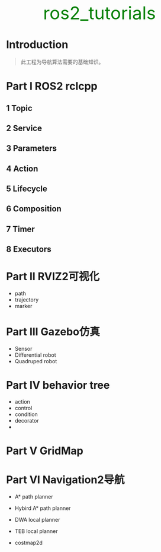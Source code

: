 <center> <font color='green' size=10> ros2_tutorials </font>  </center>

# Introduction

> 此工程为导航算法需要的基础知识。

# Part I ROS2 rclcpp



## 1 Topic



## 2 Service



## 3 Parameters



## 4 Action



## 5 Lifecycle



## 6 Composition



## 7 Timer



## 8 Executors



# Part II RVIZ2可视化

* path
* trajectory
* marker

# Part III Gazebo仿真

* Sensor
* Differential robot
* Quadruped robot

# Part IV behavior tree

* action
* control
* condition
* decorator
* 

# Part V GridMap



# Part VI Navigation2导航

* A*  path planner

* Hybird A* path planner

* DWA local planner

* TEB local planner

* costmap2d

  

